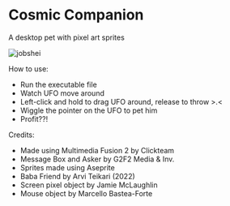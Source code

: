 # Cosmic Companion
A desktop pet with pixel art sprites

![jobshei](https://github.com/LMN8R/cosmic-companion/assets/90606029/7dbcd6c8-41cc-4f5d-9261-81f0e81d96f2)

How to use:
- Run the executable file 
- Watch UFO move around
- Left-click and hold to drag UFO around, release to throw >.<
- Wiggle the pointer on the UFO to pet him
- Profit??!

Credits:
- Made using Multimedia Fusion 2 by Clickteam
- Message Box and Asker by G2F2 Media & Inv.
- Sprites made using Aseprite
- Baba Friend by Arvi Teikari (2022)
- Screen pixel object by Jamie McLaughlin
- Mouse object by Marcello Bastea-Forte
